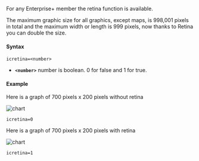 For any Enterprise+ member the retina function is available.

The maximum graphic size for all graphics, except maps, is 998,001 pixels in total and the maximum width or length is 999 pixels, now thanks to Retina you can double the size.

#### Syntax


```
icretina=<number>
```

- **`<number>`** number is boolean. 0 for false and 1 for true.

#### Example

Here is a graph of 700 pixels x 200 pixels without retina


![chart](https://image-charts.com/chart?ichm=1cb6c47a7083c89618fe7b073cf5ce8a2c73665b72db2119b9dac434baeed8eb&cht=bvs&chd=s%3Atheresadifferencebetweenknowingthepathandwalkingthepath&chs=700x200&chxt=y&chf=b0%2Clg%2C90%2C03a9f4%2C0%2C3f51b5%2C1&icretina=0&icac=fgribreau)

```
icretina=0
```

Here is a graph of 700 pixels x 200 pixels with retina


![chart](https://image-charts.com/chart?ichm=eee5082545d27af84c7a3f2af95445080b1b1cc3b3d75a141af1d0c18a1fff27&cht=bvs&chd=s%3Atheresadifferencebetweenknowingthepathandwalkingthepath&chs=700x200&chxt=y&chf=b0%2Clg%2C90%2C03a9f4%2C0%2C3f51b5%2C1&icretina=1&icac=fgribreau)

```
icretina=1
```